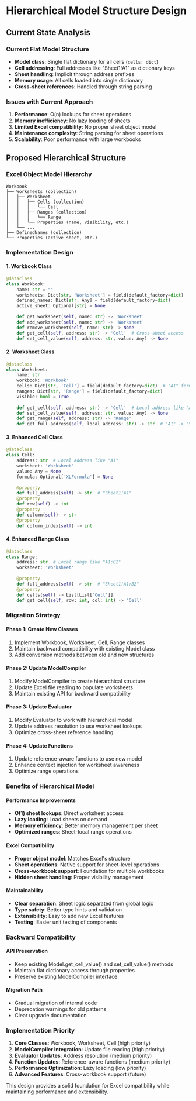 # Hierarchical Model Structure Design

## Current State Analysis

### Current Flat Model Structure
- **Model class**: Single flat dictionary for all cells (`cells: dict`)
- **Cell addressing**: Full addresses like "Sheet1!A1" as dictionary keys
- **Sheet handling**: Implicit through address prefixes
- **Memory usage**: All cells loaded into single dictionary
- **Cross-sheet references**: Handled through string parsing

### Issues with Current Approach
1. **Performance**: O(n) lookups for sheet operations
2. **Memory inefficiency**: No lazy loading of sheets
3. **Limited Excel compatibility**: No proper sheet object model
4. **Maintenance complexity**: String parsing for sheet operations
5. **Scalability**: Poor performance with large workbooks

## Proposed Hierarchical Structure

### Excel Object Model Hierarchy
```
Workbook
├── Worksheets (collection)
│   ├── Worksheet
│   │   ├── Cells (collection)
│   │   │   └── Cell
│   │   ├── Ranges (collection)
│   │   │   └── Range
│   │   └── Properties (name, visibility, etc.)
│   └── ...
├── DefinedNames (collection)
└── Properties (active_sheet, etc.)
```

### Implementation Design

#### 1. Workbook Class
```python
@dataclass
class Workbook:
    name: str = ""
    worksheets: Dict[str, 'Worksheet'] = field(default_factory=dict)
    defined_names: Dict[str, Any] = field(default_factory=dict)
    active_sheet: Optional[str] = None
    
    def get_worksheet(self, name: str) -> 'Worksheet'
    def add_worksheet(self, name: str) -> 'Worksheet'
    def remove_worksheet(self, name: str) -> None
    def get_cell(self, address: str) -> 'Cell'  # Cross-sheet access
    def set_cell_value(self, address: str, value: Any) -> None
```

#### 2. Worksheet Class
```python
@dataclass
class Worksheet:
    name: str
    workbook: 'Workbook'
    cells: Dict[str, 'Cell'] = field(default_factory=dict)  # "A1" format
    ranges: Dict[str, 'Range'] = field(default_factory=dict)
    visible: bool = True
    
    def get_cell(self, address: str) -> 'Cell'  # Local address like "A1"
    def set_cell_value(self, address: str, value: Any) -> None
    def get_range(self, address: str) -> 'Range'
    def get_full_address(self, local_address: str) -> str  # "A1" -> "Sheet1!A1"
```

#### 3. Enhanced Cell Class
```python
@dataclass
class Cell:
    address: str  # Local address like "A1"
    worksheet: 'Worksheet'
    value: Any = None
    formula: Optional['XLFormula'] = None
    
    @property
    def full_address(self) -> str  # "Sheet1!A1"
    @property
    def row(self) -> int
    @property
    def column(self) -> str
    @property
    def column_index(self) -> int
```

#### 4. Enhanced Range Class
```python
@dataclass
class Range:
    address: str  # Local range like "A1:B2"
    worksheet: 'Worksheet'
    
    @property
    def full_address(self) -> str  # "Sheet1!A1:B2"
    @property
    def cells(self) -> List[List['Cell']]
    def get_cell(self, row: int, col: int) -> 'Cell'
```

### Migration Strategy

#### Phase 1: Create New Classes
1. Implement Workbook, Worksheet, Cell, Range classes
2. Maintain backward compatibility with existing Model class
3. Add conversion methods between old and new structures

#### Phase 2: Update ModelCompiler
1. Modify ModelCompiler to create hierarchical structure
2. Update Excel file reading to populate worksheets
3. Maintain existing API for backward compatibility

#### Phase 3: Update Evaluator
1. Modify Evaluator to work with hierarchical model
2. Update address resolution to use worksheet lookups
3. Optimize cross-sheet reference handling

#### Phase 4: Update Functions
1. Update reference-aware functions to use new model
2. Enhance context injection for worksheet awareness
3. Optimize range operations

### Benefits of Hierarchical Model

#### Performance Improvements
- **O(1) sheet lookups**: Direct worksheet access
- **Lazy loading**: Load sheets on demand
- **Memory efficiency**: Better memory management per sheet
- **Optimized ranges**: Sheet-local range operations

#### Excel Compatibility
- **Proper object model**: Matches Excel's structure
- **Sheet operations**: Native support for sheet-level operations
- **Cross-workbook support**: Foundation for multiple workbooks
- **Hidden sheet handling**: Proper visibility management

#### Maintainability
- **Clear separation**: Sheet logic separated from global logic
- **Type safety**: Better type hints and validation
- **Extensibility**: Easy to add new Excel features
- **Testing**: Easier unit testing of components

### Backward Compatibility

#### API Preservation
- Keep existing Model.get_cell_value() and set_cell_value() methods
- Maintain flat dictionary access through properties
- Preserve existing ModelCompiler interface

#### Migration Path
- Gradual migration of internal code
- Deprecation warnings for old patterns
- Clear upgrade documentation

### Implementation Priority

1. **Core Classes**: Workbook, Worksheet, Cell (high priority)
2. **ModelCompiler Integration**: Update file reading (high priority)
3. **Evaluator Updates**: Address resolution (medium priority)
4. **Function Updates**: Reference-aware functions (medium priority)
5. **Performance Optimization**: Lazy loading (low priority)
6. **Advanced Features**: Cross-workbook support (future)

This design provides a solid foundation for Excel compatibility while maintaining performance and extensibility.
